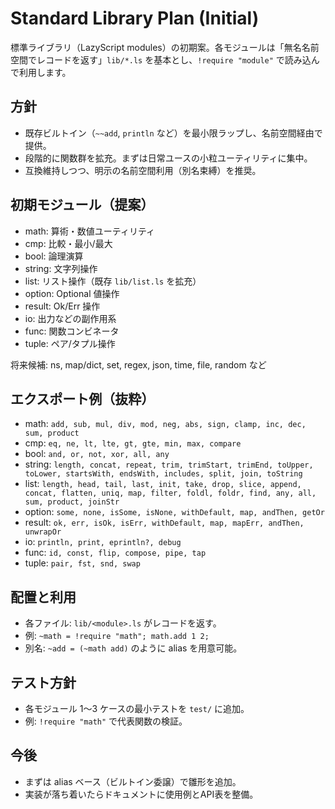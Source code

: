 # Standard Library Plan (Initial)

標準ライブラリ（LazyScript modules）の初期案。各モジュールは「無名名前空間でレコードを返す」`lib/*.ls` を基本とし、`!require "module"` で読み込んで利用します。

## 方針
- 既存ビルトイン（`~~add`, `println` など）を最小限ラップし、名前空間経由で提供。
- 段階的に関数群を拡充。まずは日常ユースの小粒ユーティリティに集中。
- 互換維持しつつ、明示の名前空間利用（別名束縛）を推奨。

## 初期モジュール（提案）
- math: 算術・数値ユーティリティ
- cmp: 比較・最小/最大
- bool: 論理演算
- string: 文字列操作
- list: リスト操作（既存 `lib/list.ls` を拡充）
- option: Optional 値操作
- result: Ok/Err 操作
- io: 出力などの副作用系
- func: 関数コンビネータ
- tuple: ペア/タプル操作

将来候補: ns, map/dict, set, regex, json, time, file, random など

## エクスポート例（抜粋）
- math: `add, sub, mul, div, mod, neg, abs, sign, clamp, inc, dec, sum, product`
- cmp: `eq, ne, lt, lte, gt, gte, min, max, compare`
- bool: `and, or, not, xor, all, any`
- string: `length, concat, repeat, trim, trimStart, trimEnd, toUpper, toLower, startsWith, endsWith, includes, split, join, toString`
- list: `length, head, tail, last, init, take, drop, slice, append, concat, flatten, uniq, map, filter, foldl, foldr, find, any, all, sum, product, joinStr`
- option: `some, none, isSome, isNone, withDefault, map, andThen, getOr`
- result: `ok, err, isOk, isErr, withDefault, map, mapErr, andThen, unwrapOr`
- io: `println, print, eprintln?, debug`
- func: `id, const, flip, compose, pipe, tap`
- tuple: `pair, fst, snd, swap`

## 配置と利用
- 各ファイル: `lib/<module>.ls` がレコードを返す。
- 例: `~math = !require "math"; math.add 1 2;`
- 別名: `~add = (~math add)` のように alias を用意可能。

## テスト方針
- 各モジュール 1〜3 ケースの最小テストを `test/` に追加。
- 例: `!require "math"` で代表関数の検証。

## 今後
- まずは alias ベース（ビルトイン委譲）で雛形を追加。
- 実装が落ち着いたらドキュメントに使用例とAPI表を整備。
